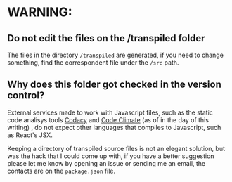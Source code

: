 # WARNING:
## Do not edit the files on the /transpiled folder

The files in the directory ```/transpiled``` are generated, if you need
to change something, find the correspondent file under the ```/src``` path.

## Why does this folder got checked in the version control?

External services made to work with Javascript files,
such as the static code analisys tools [Codacy][codacy] and
[Code Climate][codeclimate] (as of in the day of this writing)
, do not expect other languages that
compiles to Javascript, such as React's JSX.

Keeping a directory of transpiled source files is not an elegant
solution, but was the hack that I could come up with, if you
have a better suggestion please let me know by opening an issue
or sending me an email, the contacts are on the
```package.json``` file.


[codacy]: https://www.codacy.com
[codeclimate]: https://codeclimate.com
